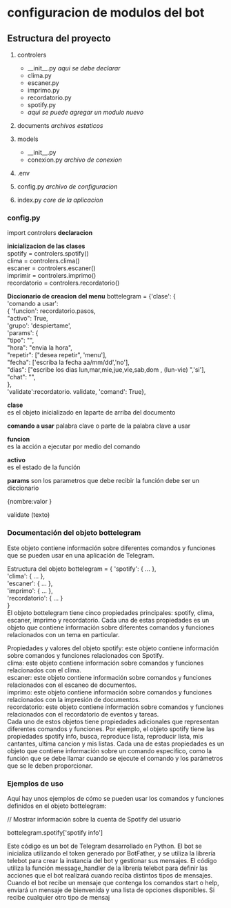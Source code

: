 # configuracion de modulos del bot

## Estructura del proyecto

1. controlers
   * \_\_init__.py  _aqui se debe declarar_
   * clima.py
   * escaner.py
   * imprimo.py
   * recordatorio.py
   * spotify.py
   * _aqui se puede agregar un modulo nuevo_
  
2. documents _archivos estaticos_
3. models
   * \_\_init__.py
   * conexion.py _archivo de conexion_
4. .env
5. config.py _archivo de configuracion_
6. index.py _core de la aplicacion_  

### config.py

import controlers **declaracion**

**inicializacion de las clases**  
spotify = controlers.spotify()  
clima = controlers.clima()  
escaner = controlers.escaner()  
imprimir = controlers.imprimo()  
recordatorio = controlers.recordatorio()

**Diccionario de  creacion del menu**
bottelegram = {'clase': {  
    'comando a usar':  
{
  'funcion': recordatorio.pasos,  
             "activo": True,  
             'grupo': 'despiertame',  
             'params': {  
             "tipo": "",  
             "hora": "envia la hora",  
             "repetir": ["desea repetir",  'menu'],  
             "fecha": ['escriba la fecha aa/mm/dd','no'],  
             "dias": ["escribe los dias lun,mar,mie,jue,vie,sab,dom ,  (lun-vie) ",'si'],  
             "chat": "",  
},  
           'validate':recordatorio.       validate,
           'comand': True},

**clase**  
es el objeto inicializado en laparte de arriba del documento

**comando a usar**
palabra clave o parte de la palabra clave a usar

**funcion**  
es la acción a ejecutar por medio del comando

**activo**  
es el estado de la función

**params**
son los parametros que debe recibir la función
debe ser un diccionario  

{nombre:valor }

validate (texto)

### Documentación del objeto bottelegram

Este objeto contiene información sobre diferentes comandos y funciones que se pueden usar en una aplicación de Telegram.

Estructura del objeto
bottelegram = {
  'spotify': {
    ...
  },  
  'clima': {
    ...
  },  
  'escaner': {
    ...
  },  
  'imprimo': {
    ...
  },  
  'recordatorio': {
    ...
  }   
}  
El objeto bottelegram tiene cinco propiedades principales: spotify, clima, escaner, imprimo y recordatorio. Cada una de estas propiedades es un objeto que contiene información sobre diferentes comandos y funciones relacionados con un tema en particular.  

Propiedades y valores del objeto
spotify: este objeto contiene información sobre comandos y funciones relacionados con Spotify.  
clima: este objeto contiene información sobre comandos y funciones relacionados con el clima.  
escaner: este objeto contiene información sobre comandos y funciones relacionados con el escaneo de documentos.  
imprimo: este objeto contiene información sobre comandos y funciones relacionados con la impresión de documentos.  
recordatorio: este objeto contiene información sobre comandos y funciones relacionados con el recordatorio de eventos y tareas.  
Cada uno de estos objetos tiene propiedades adicionales que representan diferentes comandos y funciones. Por ejemplo, el objeto spotify tiene las propiedades spotify info, busca, reproduce lista, reproducir lista, mis cantantes, ultima cancion y mis listas. Cada una de estas propiedades es un objeto que contiene información sobre un comando específico, como la función que se debe llamar cuando se ejecute el comando y los parámetros que se le deben proporcionar.  

### Ejemplos de uso

Aquí hay unos ejemplos de cómo se pueden usar los comandos y funciones definidos en el objeto bottelegram:


// Mostrar información sobre la cuenta de Spotify del usuario  

bottelegram.spotify['spotify info']

Este código es un bot de Telegram desarrollado en Python. El bot se inicializa utilizando el token generado por BotFather, y se utiliza la librería telebot para crear la instancia del bot y gestionar sus mensajes. El código utiliza la función message_handler de la librería telebot para definir las acciones que el bot realizará cuando reciba distintos tipos de mensajes. Cuando el bot recibe un mensaje que contenga los comandos start o help, enviará un mensaje de bienvenida y una lista de opciones disponibles. Si recibe cualquier otro tipo de mensaj

